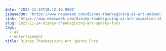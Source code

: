 ```yaml
---
date: '2023-11-24T18:42:16.000Z'
isBasedOn: 'https://www.newsweek.com/disney-thanksgiving-ai-art-animation-change-1846666'
link: 'https://www.newsweek.com/disney-thanksgiving-ai-art-animation-change-1846666'
slug: 2023-11-24-disney-thanksgiving-art-sparks-fury
tags:
  - ai
  - entertainment
title: Disney Thanksgiving Art Sparks Fury
---
```


